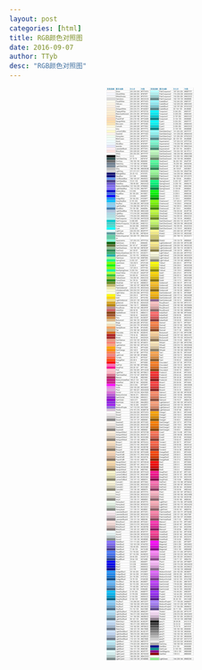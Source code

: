 ```yaml
---
layout: post
categories: [html]
title: RGB颜色对照图
date: 2016-09-07
author: TTyb
desc: "RGB颜色对照图"
---
```


<p style="text-align:center"><img src="/static/postimage/html/rgb/996148-20160907135722941-1305139101.jpg" class="img-responsive"/></p>